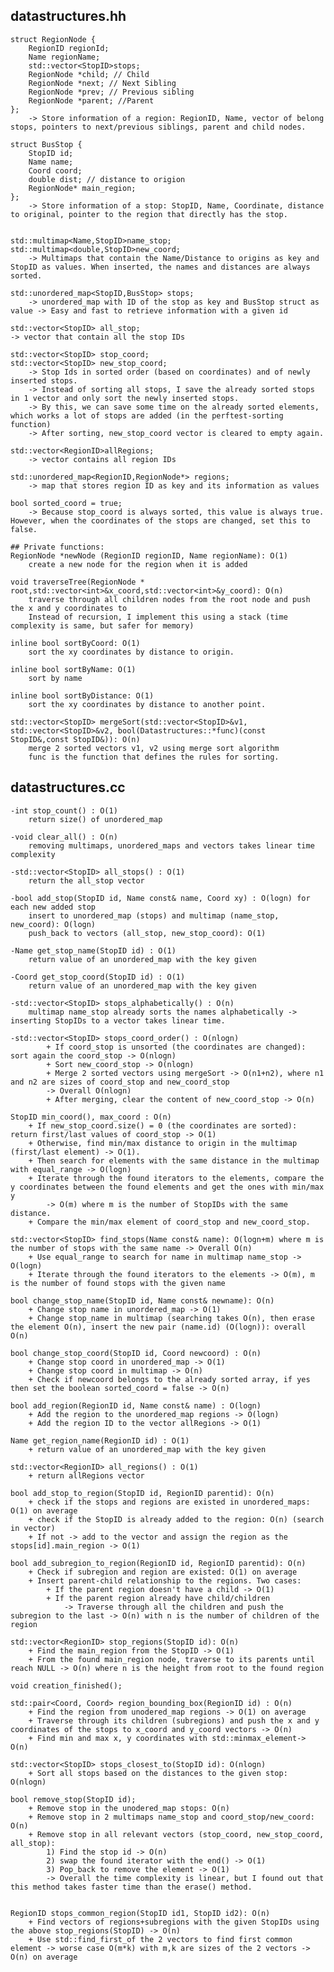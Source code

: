 ## datastructures.hh
    struct RegionNode {
        RegionID regionId;
        Name regionName;
        std::vector<StopID>stops;
        RegionNode *child; // Child 
        RegionNode *next; // Next Sibling
        RegionNode *prev; // Previous sibling
        RegionNode *parent; //Parent
    };
        -> Store information of a region: RegionID, Name, vector of belong stops, pointers to next/previous siblings, parent and child nodes.
    
    struct BusStop {
        StopID id;
        Name name;
        Coord coord;
        double dist; // distance to origion
        RegionNode* main_region;
    };
        -> Store information of a stop: StopID, Name, Coordinate, distance to original, pointer to the region that directly has the stop.


    std::multimap<Name,StopID>name_stop;
    std::multimap<double,StopID>new_coord;
        -> Multimaps that contain the Name/Distance to origins as key and StopID as values. When inserted, the names and distances are always sorted.
    
    std::unordered_map<StopID,BusStop> stops;
        -> unordered_map with ID of the stop as key and BusStop struct as value -> Easy and fast to retrieve information with a given id

    std::vector<StopID> all_stop;
    -> vector that contain all the stop IDs
    
    std::vector<StopID> stop_coord;
    std::vector<StopID> new_stop_coord;
        -> Stop Ids in sorted order (based on coordinates) and of newly inserted stops. 
        -> Instead of sorting all stops, I save the already sorted stops in 1 vector and only sort the newly inserted stops.
        -> By this, we can save some time on the already sorted elements, which works a lot of stops are added (in the perftest-sorting function)
        -> After sorting, new_stop_coord vector is cleared to empty again.
    
    std::vector<RegionID>allRegions;
        -> vector contains all region IDs
    
    std::unordered_map<RegionID,RegionNode*> regions;
        -> map that stores region ID as key and its information as values
    
    bool sorted_coord = true;
        -> Because stop_coord is always sorted, this value is always true. However, when the coordinates of the stops are changed, set this to false.
    
    ## Private functions:
    RegionNode *newNode (RegionID regionID, Name regionName): O(1)
        create a new node for the region when it is added
        
    void traverseTree(RegionNode * root,std::vector<int>&x_coord,std::vector<int>&y_coord): O(n)
        traverse through all children nodes from the root node and push the x and y coordinates to
        Instead of recursion, I implement this using a stack (time complexity is same, but safer for memory)
        
    inline bool sortByCoord: O(1)
        sort the xy coordinates by distance to origin.
        
    inline bool sortByName: O(1)
        sort by name
    
    inline bool sortByDistance: O(1)
        sort the xy coordinates by distance to another point.
        
    std::vector<StopID> mergeSort(std::vector<StopID>&v1, std::vector<StopID>&v2, bool(Datastructures::*func)(const StopID&,const StopID&)): O(n)
        merge 2 sorted vectors v1, v2 using merge sort algorithm
        func is the function that defines the rules for sorting.
        
## datastructures.cc
    -int stop_count() : O(1)
        return size() of unordered_map
    
    -void clear_all() : O(n)
        removing multimaps, unordered_maps and vectors takes linear time complexity 
    
    -std::vector<StopID> all_stops() : O(1)
        return the all_stop vector
    
    -bool add_stop(StopID id, Name const& name, Coord xy) : O(logn) for each new added stop
        insert to unordered_map (stops) and multimap (name_stop, new_coord): O(logn)
        push_back to vectors (all_stop, new_stop_coord): O(1)
    
    -Name get_stop_name(StopID id) : O(1)
        return value of an unordered_map with the key given
    
    -Coord get_stop_coord(StopID id) : O(1)
        return value of an unordered_map with the key given
            
    -std::vector<StopID> stops_alphabetically() : O(n)
        multimap name_stop already sorts the names alphabetically -> inserting StopIDs to a vector takes linear time.        
    
    -std::vector<StopID> stops_coord_order() : O(nlogn)
            + If coord_stop is unsorted (the coordinates are changed): sort again the coord_stop -> O(nlogn)
            + Sort new_coord_stop -> O(nlogn)
            + Merge 2 sorted vectors using mergeSort -> O(n1+n2), where n1 and n2 are sizes of coord_stop and new_coord_stop
            -> Overall O(nlogn)
            + After merging, clear the content of new_coord_stop -> O(n)
        
    StopID min_coord(), max_coord : O(n)
        + If new_stop_coord.size() = 0 (the coordinates are sorted): return first/last values of coord_stop -> O(1) 
        + Otherwise, find min/max distance to origin in the multimap (first/last element) -> O(1). 
        + Then search for elements with the same distance in the multimap with equal_range -> O(logn)
        + Iterate through the found iterators to the elements, compare the y coordinates between the found elements and get the ones with min/max y 
            -> O(m) where m is the number of StopIDs with the same distance.
        + Compare the min/max element of coord_stop and new_coord_stop.
        
    std::vector<StopID> find_stops(Name const& name): O(logn+m) where m is the number of stops with the same name -> Overall O(n)
        + Use equal_range to search for name in multimap name_stop -> O(logn)
        + Iterate through the found iterators to the elements -> O(m), m is the number of found stops with the given name
    
    bool change_stop_name(StopID id, Name const& newname): O(n)
        + Change stop name in unordered_map -> O(1)
        + Change stop_name in multimap (searching takes O(n), then erase the element O(n), insert the new pair (name.id) (O(logn)): overall O(n)
        
    bool change_stop_coord(StopID id, Coord newcoord) : O(n)
        + Change stop coord in unordered_map -> O(1)
        + Change stop coord in multimap -> O(n)
        + Check if newcoord belongs to the already sorted array, if yes then set the boolean sorted_coord = false -> O(n)
        
    bool add_region(RegionID id, Name const& name) : O(logn)
        + Add the region to the unordered_map regions -> O(logn)
        + Add the region ID to the vector allRegions -> O(1)
        
    Name get_region_name(RegionID id) : O(1)
        + return value of an unordered_map with the key given
    
    std::vector<RegionID> all_regions() : O(1)
        + return allRegions vector
        
    bool add_stop_to_region(StopID id, RegionID parentid): O(n)
        + check if the stops and regions are existed in unordered_maps: O(1) on average
        + check if the StopID is already added to the region: O(n) (search in vector)
        + If not -> add to the vector and assign the region as the stops[id].main_region -> O(1)
        
    bool add_subregion_to_region(RegionID id, RegionID parentid): O(n)
        + Check if subregion and region are existed: O(1) on average
        + Insert parent-child relationship to the regions. Two cases:
            + If the parent region doesn't have a child -> O(1)
            + If the parent region already have child/children 
                -> Traverse through all the children and push the subregion to the last -> O(n) with n is the number of children of the region
            
    std::vector<RegionID> stop_regions(StopID id): O(n)
        + Find the main_region from the StopID -> O(1)
        + From the found main_region node, traverse to its parents until reach NULL -> O(n) where n is the height from root to the found region
    
    void creation_finished();
    
    std::pair<Coord, Coord> region_bounding_box(RegionID id) : O(n)
        + Find the region from unodered_map regions -> O(1) on average
        + Traverse through its children (subregions) and push the x and y coordinates of the stops to x_coord and y_coord vectors -> O(n)
        + Find min and max x, y coordinates with std::minmax_element-> O(n)
        
    std::vector<StopID> stops_closest_to(StopID id): O(nlogn)
        + Sort all stops based on the distances to the given stop: O(nlogn)
        
    bool remove_stop(StopID id);
        + Remove stop in the unodered_map stops: O(n)
        + Remove stop in 2 multimaps name_stop and coord_stop/new_coord: O(n)
        + Remove stop in all relevant vectors (stop_coord, new_stop_coord, all_stop): 
            1) Find the stop id -> O(n)
            2) swap the found iterator with the end() -> O(1)
            3) Pop_back to remove the element -> O(1)
            -> Overall the time complexity is linear, but I found out that this method takes faster time than the erase() method.
            
        
    RegionID stops_common_region(StopID id1, StopID id2): O(n)
        + Find vectors of regions+subregions with the given StopIDs using the above stop_regions(StopID) -> O(n)
        + Use std::find_first_of the 2 vectors to find first common element -> worse case O(m*k) with m,k are sizes of the 2 vectors -> O(n) on average